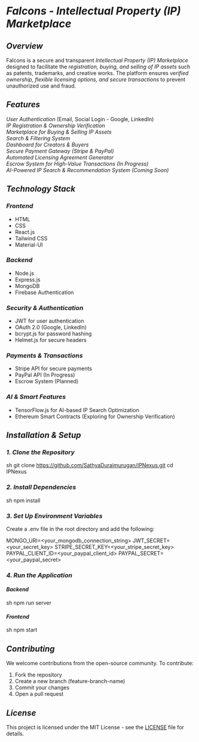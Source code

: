 # *Falcons - Intellectual Property (IP) Marketplace*

## *Overview*
Falcons is a secure and transparent *Intellectual Property (IP) Marketplace* designed to facilitate the *registration, buying, and selling of IP assets* such as patents, trademarks, and creative works. The platform ensures *verified ownership, flexible licensing options, and secure transactions* to prevent unauthorized use and fraud.

## *Features*
*User Authentication* (Email, Social Login - Google, LinkedIn)  
*IP Registration & Ownership Verification*  
*Marketplace for Buying & Selling IP Assets*  
*Search & Filtering System*  
*Dashboard for Creators & Buyers*  
*Secure Payment Gateway (Stripe & PayPal)*  
*Automated Licensing Agreement Generator*  
*Escrow System for High-Value Transactions (In Progress)*  
*AI-Powered IP Search & Recommendation System (Coming Soon)*  

## *Technology Stack*
### *Frontend*
- HTML
- CSS
- React.js
- Tailwind CSS
- Material-UI

### *Backend*
- Node.js
- Express.js
- MongoDB
- Firebase Authentication

### *Security & Authentication*
- JWT for user authentication
- OAuth 2.0 (Google, LinkedIn)
- bcrypt.js for password hashing
- Helmet.js for secure headers

### *Payments & Transactions*
- Stripe API for secure payments
- PayPal API (In Progress)
- Escrow System (Planned)

### *AI & Smart Features*
- TensorFlow.js for AI-based IP Search Optimization
- Ethereum Smart Contracts (Exploring for Ownership Verification)

## *Installation & Setup*
### *1. Clone the Repository*
sh
git clone https://github.com/SathyaDuraimurugan/IPNexus.git
cd IPNexus


### *2. Install Dependencies*
sh
npm install


### *3. Set Up Environment Variables*
Create a .env file in the root directory and add the following:

MONGO_URI=<your_mongodb_connection_string>
JWT_SECRET=<your_secret_key>
STRIPE_SECRET_KEY=<your_stripe_secret_key>
PAYPAL_CLIENT_ID=<your_paypal_client_id>
PAYPAL_SECRET=<your_paypal_secret>


### *4. Run the Application*
#### *Backend*
sh
npm run server


#### *Frontend*
sh
npm start


## *Contributing*
We welcome contributions from the open-source community. To contribute:
1. Fork the repository
2. Create a new branch (feature-branch-name)
3. Commit your changes
4. Open a pull request

## *License*
This project is licensed under the MIT License - see the [LICENSE](LICENSE) file for details.
